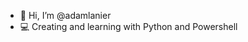 - 👋 Hi, I’m @adamlanier
- :computer: Creating and learning with Python and Powershell
<!---
adamlanier/adamlanier is a ✨ special ✨ repository because its `README.md` (this file) appears on your GitHub profile.
You can click the Preview link to take a look at your changes.
--->
